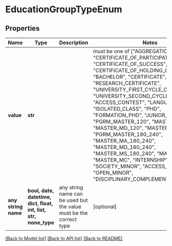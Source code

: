 # EducationGroupTypeEnum


## Properties
Name | Type | Description | Notes
------------ | ------------- | ------------- | -------------
**value** | **str** |  |  must be one of ["AGGREGATION", "CERTIFICATE_OF_PARTICIPATION", "CERTIFICATE_OF_SUCCESS", "CERTIFICATE_OF_HOLDING_CREDITS", "BACHELOR", "CERTIFICATE", "CAPAES", "RESEARCH_CERTIFICATE", "UNIVERSITY_FIRST_CYCLE_CERTIFICATE", "UNIVERSITY_SECOND_CYCLE_CERTIFICATE", "ACCESS_CONTEST", "LANGUAGE_CLASS", "ISOLATED_CLASS", "PHD", "FORMATION_PHD", "JUNIOR_YEAR", "PGRM_MASTER_120", "MASTER_MA_120", "MASTER_MD_120", "MASTER_MS_120", "PGRM_MASTER_180_240", "MASTER_MA_180_240", "MASTER_MD_180_240", "MASTER_MS_180_240", "MASTER_M1", "MASTER_MC", "INTERNSHIP", "DEEPENING", "SOCIETY_MINOR", "ACCESS_MINOR", "OPEN_MINOR", "DISCIPLINARY_COMPLEMENT_MINOR", ]
**any string name** | **bool, date, datetime, dict, float, int, list, str, none_type** | any string name can be used but the value must be the correct type | [optional]

[[Back to Model list]](../README.md#documentation-for-models) [[Back to API list]](../README.md#documentation-for-api-endpoints) [[Back to README]](../README.md)


